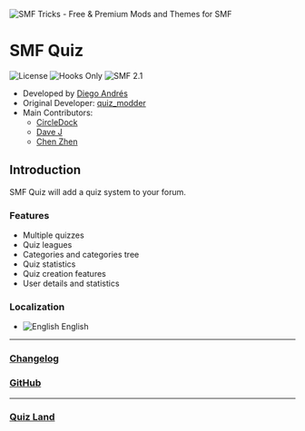![SMF Tricks - Free & Premium Mods and Themes for SMF](https://smftricks.com/logos/logo.png)

# SMF Quiz
![License](https://img.shields.io/badge/License-GPL%203.0-248049) ![Hooks Only](https://img.shields.io/badge/Hooks%20Only-Yes-6041a3) ![SMF 2.1](https://img.shields.io/badge/SMF-2.1-3f73a0)

* Developed by [Diego Andrés](https://github.com/DiegoAndresCortes)
* Original Developer: [quiz_modder](https://www.simplemachines.org/community/index.php?action=profile;u=172483)
* Main Contributors:
  - [CircleDock](https://simplemachines.org/community/index.php?action=profile;u=311710)
  - [Dave J](https://simplemachines.org/community/index.php?action=profile;u=277473)
  - [Chen Zhen](https://github.com/Underdog-01)

## Introduction
SMF Quiz will add a quiz system to your forum.

### Features
- Multiple quizzes
- Quiz leagues
- Categories and categories tree
- Quiz statistics
- Quiz creation features
- User details and statistics

### Localization
- ![English](https://www.simplemachines.org/site_images/lang/english.gif) English
---
### [Changelog](https://github.com/SMFTricks/SMF-Quiz/blob/main/CHANGELOG.md)
### [GitHub](https://github.com/SMFTricks/SMF-Quiz)
---
### [Quiz Land](https://www.quizland.co.uk/)